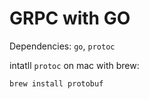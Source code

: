 # GRPC with GO

Dependencies: `go`, `protoc`

intatll `protoc` on mac with brew: 
```sh
brew install protobuf
```
